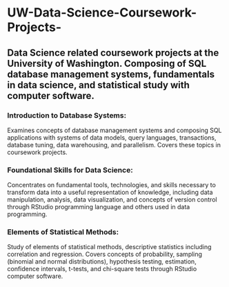 # UW-Data-Science-Coursework-Projects-
## Data Science related coursework projects at the University of Washington. Composing of SQL database management systems, fundamentals in data science, and statistical study with computer software.

### Introduction to Database Systems:
Examines concepts of database management systems and composing SQL applications with systems of data models, query languages, transactions, database tuning, data warehousing, and parallelism. Covers these topics in coursework projects.

### Foundational Skills for Data Science:
Concentrates on fundamental tools, technologies, and skills necessary to transform data into a useful representation of knowledge, including data manipulation, analysis, data visualization, and concepts of version control through RStudio programming language and others used in data programming. 

### Elements of Statistical Methods:
Study of elements of statistical methods, descriptive statistics including correlation and regression. Covers concepts of probability, sampling (binomial and normal distributions), hypothesis testing, estimation, confidence intervals, t-tests, and chi-square tests through RStudio computer software. 